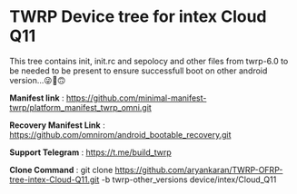 # TWRP Device tree for intex Cloud Q11
This tree contains init, init.rc and sepolocy and other files from twrp-6.0 to be needed to be present to ensure successfull boot on other android version...😜🤗🙃

<b>Manifest link</b> :  https://github.com/minimal-manifest-twrp/platform_manifest_twrp_omni.git

<b>Recovery Manifest Link</b> :   https://github.com/omnirom/android_bootable_recovery.git

<b>Support Telegram</b> : https://t.me/build_twrp

<b>Clone Command</b> :  git clone https://github.com/aryankaran/TWRP-OFRP-tree-intex-Cloud-Q11.git -b twrp-other_versions device/intex/Cloud_Q11
